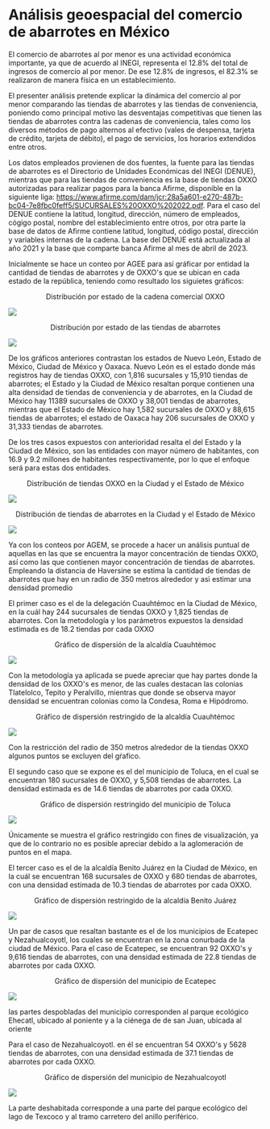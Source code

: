# Análisis geoespacial del comercio de abarrotes en México

El comercio de abarrotes al por menor es una actividad económica importante, ya que de acuerdo al INEGI, representa el 12.8% del total de ingresos de comercio al por menor. De ese 12.8% de ingresos, el 82.3% se realizaron de manera física en un establecimiento.

El presenter análisis pretende explicar la dinámica del comercio al por menor comparando las tiendas de abarrotes y las tiendas de conveniencia, poniendo como principal motivo las desventajas competitivas que tienen las tiendas de abarrotes contra las cadenas de conveniencia, tales como los diversos métodos de pago alternos al efectivo (vales de despensa, tarjeta de crédito, tarjeta de débito), el pago de servicios, los horarios extendidos entre otros.

Los datos empleados provienen de dos fuentes, la fuente para las tiendas de abarrotes es el Directorio de Unidades Económicas del INEGI (DENUE), mientras que para las tiendas de conveniencia es la base de tiendas OXXO autorizadas para realizar pagos para la banca Afirme, disponible en la siguiente liga: https://www.afirme.com/dam/jcr:28a5a601-e270-487b-bc04-7e8fbc0feff5/SUCURSALES%20OXXO%202022.pdf.
Para el caso del DENUE contiene la latitud, longitud, dirección, número de empleados, cógigo postal, nombre del establecimiento entre otros, por otra parte la base de datos de Afirme contiene latitud, longitud, código postal, dirección y variables internas de la cadena. La base del DENUE está actualizada al año 2021 y la base que comparte banca Afirme al mes de abril de 2023.

Inicialmente se hace un conteo por AGEE para así gráficar por entidad la cantidad de tiendas de abarrotes y de OXXO's que se ubican en cada estado de la república, teniendo como resultado los siguietes gráficos:


<div align="center">
Distribución por estado de la cadena comercial OXXO  
</div>


  
![](https://github.com/Benjaminqc96/Analisis-geoespacial-del-comercio-de-abarrotes-en-M-xico/blob/main/cont_oxxo_tot.png)



<div align="center">
Distribución por estado de las tiendas de abarrotes
</div>

![](https://github.com/Benjaminqc96/Analisis-geoespacial-del-comercio-de-abarrotes-en-M-xico/blob/main/cont_aba_tot.png)



De los gráficos anteriores contrastan los estados de Nuevo León, Estado de México, Ciudad de México y Oaxaca. Nuevo León es el estado donde más registros hay de tiendas OXXO, con 1,816 sucursales y 15,910 tiendas de abarrotes; el Estado y la Ciudad de México resaltan porque contienen una alta densidad de tiendas de conveniencia y de abarrotes, en la Ciudad de México hay 11389 sucursales de OXXO y 38,001 tiendas de abarrotes, mientras que el Estado de Mèxico hay 1,582 sucursales de OXXO y 88,615 tiendas de abarrotes; el estado de Oaxaca hay 206 sucursales de OXXO y 31,333 tiendas de abarrotes.

De los tres casos expuestos con anterioridad resalta el del Estado y la Ciudad de México, son las entidades con mayor número de habitantes, con 16.9 y 9.2 millones de habitantes respectivamente, por lo que el enfoque será para estas dos entidades.

<div align="center">
Distribución de tiendas OXXO en la Ciudad y el Estado de México
</div>

![](https://github.com/Benjaminqc96/Analisis-geoespacial-del-comercio-de-abarrotes-en-M-xico/blob/main/cont_oxxo.png)




<div align="center">
Distribución de tiendas de abarrotes en la Ciudad y el Estado de México
</div>

![](https://github.com/Benjaminqc96/Analisis-geoespacial-del-comercio-de-abarrotes-en-M-xico/blob/main/cont_aba.png)


Ya con los conteos por AGEM, se procede a hacer un análisis puntual de aquellas en las que se encuentra la mayor concentración de tiendas OXXO, así como las que contienen mayor concentración de tiendas de abarrotes. Empleando la distancia de Haversine se estima la cantidad de tiendas de abarrotes que hay en un radio de 350 metros alrededor y asì estimar una densidad promedio


El primer caso es el de la delegación Cuauhtémoc en la Ciudad de México, en la cuál hay 244 sucursales de tiendas OXXO y 1,825 tiendas de abarrotes. Con la metodología y los parámetros expuestos la densidad estimada es de 18.2 tiendas por cada OXXO 

<div align="center">
Gráfico de dispersión de la alcaldía Cuauhtémoc 
</div>


![](https://github.com/Benjaminqc96/Analisis-geoespacial-del-comercio-de-abarrotes-en-M-xico/blob/main/9.15.png)


Con la metodología ya aplicada se puede apreciar que hay partes donde la densidad de los OXXO's es menor, de las cuales destacan las colonias Tlatelolco, Tepito y Peralvillo, mientras que donde se observa mayor densidad se encuentran colonias como la Condesa, Roma e Hipódromo.


<div align="center">
Gráfico de dispersión restringido de la alcaldía Cuauhtémoc 
</div>

![](https://github.com/Benjaminqc96/Analisis-geoespacial-del-comercio-de-abarrotes-en-M-xico/blob/main/9.15.r.png)


Con la restricción del radio de 350 metros alrededor de la tiendas OXXO algunos puntos se excluyen del gŕafico.


El segundo caso que se expone es el del municipio de Toluca, en el cual se encuentran 180 sucursales de OXXO, y 5,508 tiendas de abarrotes. La densidad estimada es de 14.6 tiendas de abarrotes por cada OXXO.

<div align="center">
Gráfico de dispersión restringido del municipio de Toluca
</div>

![](https://github.com/Benjaminqc96/Analisis-geoespacial-del-comercio-de-abarrotes-en-M-xico/blob/main/15.106.r.png)


Únicamente se muestra el gráfico restringido con fines de visualización, ya que de lo contrario no es posible apreciar debido a la aglomeración de puntos en el mapa.

El tercer caso es el de la alcaldía Benito Juárez en la Ciudad de México, en la cuál se encuentran 168 sucursales de OXXO y 680 tiendas de abarrotes, con una densidad estimada de 10.3 tiendas de abarrotes por cada OXXO.


<div align="center">
Gráfico de dispersión restringido de la alcaldía Benito Juárez
</div>

![](https://github.com/Benjaminqc96/Analisis-geoespacial-del-comercio-de-abarrotes-en-M-xico/blob/main/9.14.png)


Un par de casos que resaltan bastante es el de los municipios de Ecatepec y Nezahualcoyotl, los cuales se encuentran en la zona conurbada de la ciudad de México. Para el caso de Ecatepec, se encuentran 92 OXXO's y 9,616 tiendas de abarrotes, con una densidad estimada de 22.8 tiendas de abarrotes por cada OXXO.


<div align="center">
Gráfico de dispersión del municipio de Ecatepec
</div>

![](https://github.com/Benjaminqc96/Analisis-geoespacial-del-comercio-de-abarrotes-en-M-xico/blob/main/15.33.png)


las partes despobladas del municipio corresponden al parque ecológico Ehecatl, ubicado al poniente y a la ciénega de de san Juan, ubicada al oriente   

Para el caso de Nezahualcoyotl. en él se encuentran 54 OXXO's y 5628 tiendas de abarrotes, con una densidad estimada de 37.1 tiendas de abarrotes por cada OXXO.

<div align="center">
Gráfico de dispersión del municipio de Nezahualcoyotl
</div>

![](https://github.com/Benjaminqc96/Analisis-geoespacial-del-comercio-de-abarrotes-en-M-xico/blob/main/15.58.png)

La parte deshabitada corresponde a una parte del parque ecológico del lago de Texcoco y al tramo carretero del anillo periférico.


